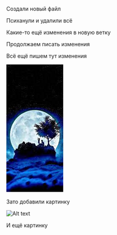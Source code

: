 Создали новый файл

Психанули и удалили всё

Какие-то ещё изменения в новую ветку

Продолжаем писать изменения

Всё ещё пишем тут изменения

![Alt text](image.png)

Зато добавили картинку

![Alt text](image-1.png)

И ещё картинку


